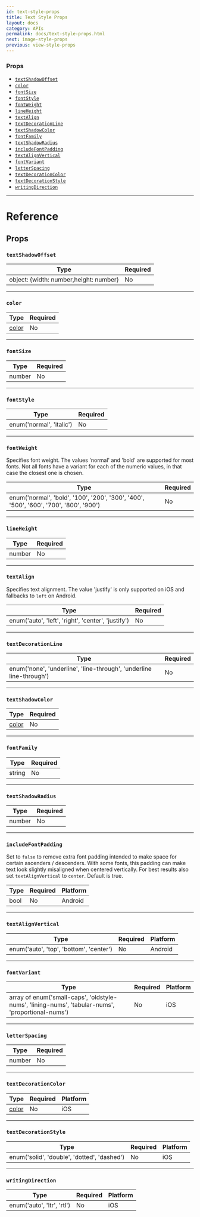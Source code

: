 ```yaml
---
id: text-style-props
title: Text Style Props
layout: docs
category: APIs
permalink: docs/text-style-props.html
next: image-style-props
previous: view-style-props
---
```

### Props

- [`textShadowOffset`](docs/text-style-props.html#textshadowoffset)
- [`color`](docs/text-style-props.html#color)
- [`fontSize`](docs/text-style-props.html#fontsize)
- [`fontStyle`](docs/text-style-props.html#fontstyle)
- [`fontWeight`](docs/text-style-props.html#fontweight)
- [`lineHeight`](docs/text-style-props.html#lineheight)
- [`textAlign`](docs/text-style-props.html#textalign)
- [`textDecorationLine`](docs/text-style-props.html#textdecorationline)
- [`textShadowColor`](docs/text-style-props.html#textshadowcolor)
- [`fontFamily`](docs/text-style-props.html#fontfamily)
- [`textShadowRadius`](docs/text-style-props.html#textshadowradius)
- [`includeFontPadding`](docs/text-style-props.html#includefontpadding)
- [`textAlignVertical`](docs/text-style-props.html#textalignvertical)
- [`fontVariant`](docs/text-style-props.html#fontvariant)
- [`letterSpacing`](docs/text-style-props.html#letterspacing)
- [`textDecorationColor`](docs/text-style-props.html#textdecorationcolor)
- [`textDecorationStyle`](docs/text-style-props.html#textdecorationstyle)
- [`writingDirection`](docs/text-style-props.html#writingdirection)






---

# Reference

## Props

### `textShadowOffset`



| Type | Required |
| - | - |
| object: {width: number,height: number} | No |




---

### `color`



| Type | Required |
| - | - |
| [color](docs/colors.html) | No |




---

### `fontSize`



| Type | Required |
| - | - |
| number | No |




---

### `fontStyle`



| Type | Required |
| - | - |
| enum('normal', 'italic') | No |




---

### `fontWeight`

Specifies font weight. The values 'normal' and 'bold' are supported for
most fonts. Not all fonts have a variant for each of the numeric values,
in that case the closest one is chosen.

| Type | Required |
| - | - |
| enum('normal', 'bold', '100', '200', '300', '400', '500', '600', '700', '800', '900') | No |




---

### `lineHeight`



| Type | Required |
| - | - |
| number | No |




---

### `textAlign`

Specifies text alignment. The value 'justify' is only supported on iOS and
fallbacks to `left` on Android.

| Type | Required |
| - | - |
| enum('auto', 'left', 'right', 'center', 'justify') | No |




---

### `textDecorationLine`



| Type | Required |
| - | - |
| enum('none', 'underline', 'line-through', 'underline line-through') | No |




---

### `textShadowColor`



| Type | Required |
| - | - |
| [color](docs/colors.html) | No |




---

### `fontFamily`



| Type | Required |
| - | - |
| string | No |




---

### `textShadowRadius`



| Type | Required |
| - | - |
| number | No |




---

### `includeFontPadding`

Set to `false` to remove extra font padding intended to make space for certain ascenders / descenders.
With some fonts, this padding can make text look slightly misaligned when centered vertically.
For best results also set `textAlignVertical` to `center`. Default is true.


| Type | Required | Platform |
| - | - | - |
| bool | No | Android  |




---

### `textAlignVertical`



| Type | Required | Platform |
| - | - | - |
| enum('auto', 'top', 'bottom', 'center') | No | Android  |




---

### `fontVariant`



| Type | Required | Platform |
| - | - | - |
| array of enum('small-caps', 'oldstyle-nums', 'lining-nums', 'tabular-nums', 'proportional-nums') | No | iOS  |




---

### `letterSpacing`



| Type | Required |
| - | - |
| number | No |




---

### `textDecorationColor`



| Type | Required | Platform |
| - | - | - |
| [color](docs/colors.html) | No | iOS  |




---

### `textDecorationStyle`



| Type | Required | Platform |
| - | - | - |
| enum('solid', 'double', 'dotted', 'dashed') | No | iOS  |




---

### `writingDirection`



| Type | Required | Platform |
| - | - | - |
| enum('auto', 'ltr', 'rtl') | No | iOS  |






